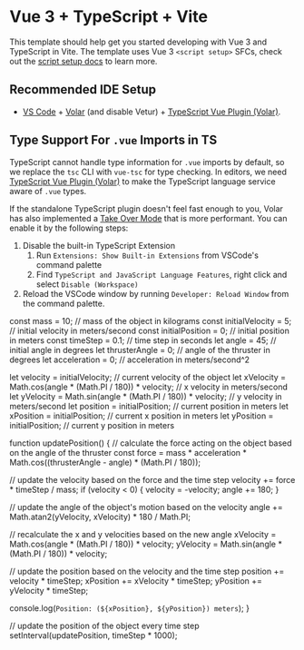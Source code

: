 # Vue 3 + TypeScript + Vite

This template should help get you started developing with Vue 3 and TypeScript in Vite. The template uses Vue 3 `<script setup>` SFCs, check out the [script setup docs](https://v3.vuejs.org/api/sfc-script-setup.html#sfc-script-setup) to learn more.

## Recommended IDE Setup

- [VS Code](https://code.visualstudio.com/) + [Volar](https://marketplace.visualstudio.com/items?itemName=Vue.volar) (and disable Vetur) + [TypeScript Vue Plugin (Volar)](https://marketplace.visualstudio.com/items?itemName=Vue.vscode-typescript-vue-plugin).

## Type Support For `.vue` Imports in TS

TypeScript cannot handle type information for `.vue` imports by default, so we replace the `tsc` CLI with `vue-tsc` for type checking. In editors, we need [TypeScript Vue Plugin (Volar)](https://marketplace.visualstudio.com/items?itemName=Vue.vscode-typescript-vue-plugin) to make the TypeScript language service aware of `.vue` types.

If the standalone TypeScript plugin doesn't feel fast enough to you, Volar has also implemented a [Take Over Mode](https://github.com/johnsoncodehk/volar/discussions/471#discussioncomment-1361669) that is more performant. You can enable it by the following steps:

1. Disable the built-in TypeScript Extension
   1. Run `Extensions: Show Built-in Extensions` from VSCode's command palette
   2. Find `TypeScript and JavaScript Language Features`, right click and select `Disable (Workspace)`
2. Reload the VSCode window by running `Developer: Reload Window` from the command palette.

const mass = 10; // mass of the object in kilograms
const initialVelocity = 5; // initial velocity in meters/second
const initialPosition = 0; // initial position in meters
const timeStep = 0.1; // time step in seconds
let angle = 45; // initial angle in degrees
let thrusterAngle = 0; // angle of the thruster in degrees
let acceleration = 0; // acceleration in meters/second^2

let velocity = initialVelocity; // current velocity of the object
let xVelocity = Math.cos(angle * (Math.PI / 180)) * velocity; // x velocity in meters/second
let yVelocity = Math.sin(angle * (Math.PI / 180)) * velocity; // y velocity in meters/second
let position = initialPosition; // current position in meters
let xPosition = initialPosition; // current x position in meters
let yPosition = initialPosition; // current y position in meters

function updatePosition() {
  // calculate the force acting on the object based on the angle of the thruster
  const force = mass * acceleration * Math.cos((thrusterAngle - angle) * (Math.PI / 180));

  // update the velocity based on the force and the time step
  velocity += force * timeStep / mass;
  if (velocity < 0) {
    velocity = -velocity;
    angle += 180;
  }

  // update the angle of the object's motion based on the velocity
  angle += Math.atan2(yVelocity, xVelocity) * 180 / Math.PI;

  // recalculate the x and y velocities based on the new angle
  xVelocity = Math.cos(angle * (Math.PI / 180)) * velocity;
  yVelocity = Math.sin(angle * (Math.PI / 180)) * velocity;

  // update the position based on the velocity and the time step
  position += velocity * timeStep;
  xPosition += xVelocity * timeStep;
  yPosition += yVelocity * timeStep;

  console.log(`Position: (${xPosition}, ${yPosition}) meters`);
}

// update the position of the object every time step
setInterval(updatePosition, timeStep * 1000);
